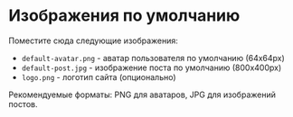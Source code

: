 # Изображения по умолчанию

Поместите сюда следующие изображения:

- `default-avatar.png` - аватар пользователя по умолчанию (64x64px)
- `default-post.jpg` - изображение поста по умолчанию (800x400px)
- `logo.png` - логотип сайта (опционально)

Рекомендуемые форматы: PNG для аватаров, JPG для изображений постов.